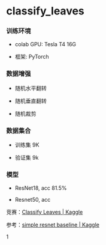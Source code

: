 # classify_leaves

### 训练环境

- colab GPU: Tesla T4 16G

- 框架: PyTorch

### 数据增强

- 随机水平翻转

- 随机垂直翻转

- 随机裁剪

### 数据集合

- 训练集 9K

- 验证集 9k

### 模型

- ResNet18, acc 81.5%

- Resnet50, acc

竞赛：[Classify Leaves | Kaggle](https://www.kaggle.com/c/classify-leaves)

参考：[simple resnet baseline | Kaggle](https://www.kaggle.com/code/nekokiku/simple-resnet-baseline)

1

